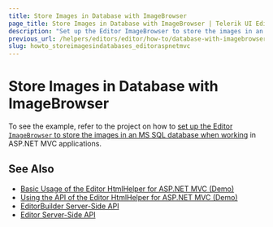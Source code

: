 ```yaml
---
title: Store Images in Database with ImageBrowser
page_title: Store Images in Database with ImageBrowser | Telerik UI Editor HtmlHelper for ASP.NET MVC
description: "Set up the Editor ImageBrowser to store the images in an MS SQL database in ASP.NET MVC applications."
previous_url: /helpers/editors/editor/how-to/database-with-imagebrowser
slug: howto_storeimagesindatabases_editoraspnetmvc
---
```


# Store Images in Database with ImageBrowser

To see the example, refer to the project on how to [set up the Editor `ImageBrowser` to store the images in an MS SQL database when working](https://github.com/telerik/ui-for-aspnet-mvc-examples/tree/master/editor/database-image-browser) in ASP.NET MVC applications.

## See Also

* [Basic Usage of the Editor HtmlHelper for ASP.NET MVC (Demo)](https://demos.telerik.com/aspnet-mvc/editor)
* [Using the API of the Editor HtmlHelper for ASP.NET MVC (Demo)](https://demos.telerik.com/aspnet-mvc/editor/api)
* [EditorBuilder Server-Side API](http://docs.telerik.com/aspnet-mvc/api/Kendo.Mvc.UI.Fluent/EditorBuilder)
* [Editor Server-Side API](/api/editor)
